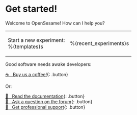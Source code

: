 # Get started!

Welcome to OpenSesame! How can I help you?

<table><tr><td>

Start a new experiment:<br />
%(templates)s

</td><td>

%(recent_experiments)s

</td></tr></table>

Good software needs awake developers:

[&#x2615;&nbsp;&nbsp; Buy us a coffee!](https://www.buymeacoffee.com/cogsci){: .button}

Or:

[&#x1F440;&nbsp;&nbsp; Read the documentation](http://osdoc.cogsci.nl){: .button}<br />
[&#x1F4AC;&nbsp;&nbsp; Ask a question on the forum](http://forum.cogsci.nl){: .button}<br />
[&#x1F9D0;&nbsp;&nbsp; Get professional support](http://professional.cogsci.nl){: .button}<br />
